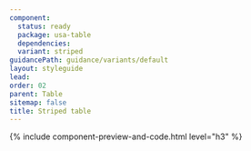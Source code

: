 ```yaml
---
component:
  status: ready
  package: usa-table
  dependencies:
  variant: striped
guidancePath: guidance/variants/default
layout: styleguide
lead: 
order: 02
parent: Table
sitemap: false
title: Striped table
---
```


{% include component-preview-and-code.html level="h3" %}
